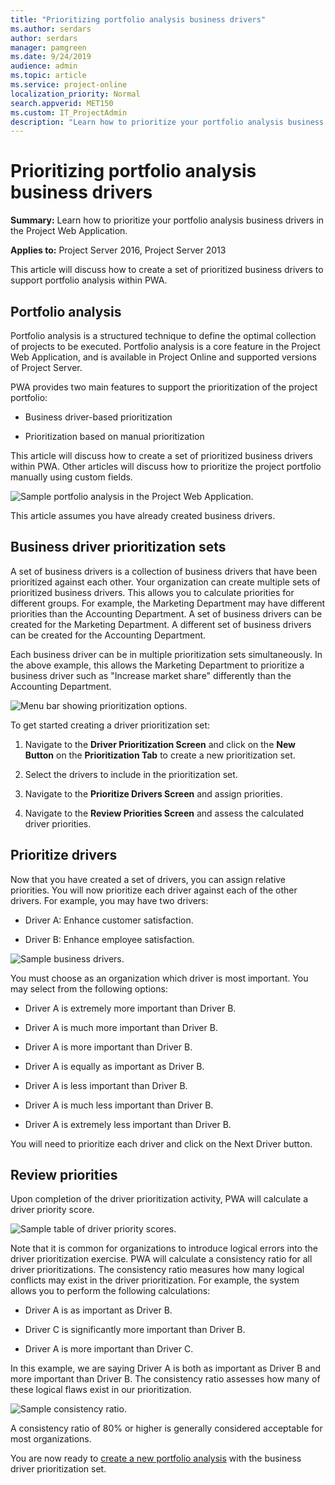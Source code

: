 ```yaml
---
title: "Prioritizing portfolio analysis business drivers"
ms.author: serdars
author: serdars
manager: pamgreen
ms.date: 9/24/2019
audience: admin
ms.topic: article
ms.service: project-online
localization_priority: Normal
search.appverid: MET150
ms.custom: IT_ProjectAdmin
description: "Learn how to prioritize your portfolio analysis business drivers in the Project Web Application."
---
```


# Prioritizing portfolio analysis business drivers

**Summary:** Learn how to prioritize your portfolio analysis business drivers in the Project Web Application.

**Applies to:** Project Server 2016, Project Server 2013

This article will discuss how to create a set of prioritized business drivers to support portfolio analysis within PWA.

## Portfolio analysis

Portfolio analysis is a structured technique to define the optimal collection of projects to be executed. Portfolio analysis is a core feature in the Project Web Application, and is available in Project Online and supported versions of Project Server.

PWA provides two main features to support the prioritization of the project portfolio:

- Business driver-based prioritization

- Prioritization based on manual prioritization

This article will discuss how to create a set of prioritized business drivers within PWA. Other articles will discuss how to prioritize the project portfolio manually using custom fields.

![Sample portfolio analysis in the Project Web Application.](media/01-image1.png)

This article assumes you have already created business drivers.

## Business driver prioritization sets

A set of business drivers is a collection of business drivers that have been prioritized against each other. Your organization can create multiple sets of prioritized business drivers. This allows you to calculate priorities for different groups. For example, the Marketing Department may have different priorities than the Accounting Department. A set of business drivers can be created for the Marketing Department. A different set of business drivers can be created for the Accounting Department.

Each business driver can be in multiple prioritization sets simultaneously. In the above example, this allows the Marketing Department to prioritize a business driver such as "Increase market share" differently than the Accounting Department.

![Menu bar showing prioritization options.](media/03-image2.png)

To get started creating a driver prioritization set:

1. Navigate to the **Driver Prioritization Screen** and click on the **New Button** on the **Prioritization Tab** to create a new prioritization set.

2. Select the drivers to include in the prioritization set.

3. Navigate to the **Prioritize Drivers Screen** and assign priorities.

4. Navigate to the **Review Priorities Screen** and assess the calculated driver priorities.

## Prioritize drivers

Now that you have created a set of drivers, you can assign relative priorities. You will now prioritize each driver against each of the other drivers. For example, you may have two drivers:

- Driver A: Enhance customer satisfaction.

- Driver B: Enhance employee satisfaction.

![Sample business drivers.](media/01-image4.png)

You must choose as an organization which driver is most important. You may select from the following options:

- Driver A is extremely more important than Driver B.

- Driver A is much more important than Driver B.

- Driver A is more important than Driver B.

- Driver A is equally as important as Driver B.

- Driver A is less important than Driver B.

- Driver A is much less important than Driver B.

- Driver A is extremely less important than Driver B.

You will need to prioritize each driver and click on the Next Driver button.

## Review priorities

Upon completion of the driver prioritization activity, PWA will calculate a driver priority score.

![Sample table of driver priority scores.](media/03-image4.png)

Note that it is common for organizations to introduce logical errors into the driver prioritization exercise. PWA will calculate a consistency ratio for all driver prioritizations. The consistency ratio measures how many logical conflicts may exist in the driver prioritization. For example, the system allows you to perform the following calculations:

- Driver A is as important as Driver B.

- Driver C is significantly more important than Driver B.

- Driver A is more important than Driver C.

In this example, we are saying Driver A is both as important as Driver B and more important than Driver B. The consistency ratio assesses how many of these logical flaws exist in our prioritization.

![Sample consistency ratio.](media/03-image5.png)

A consistency ratio of 80% or higher is generally considered acceptable for most organizations.

You are now ready to [create a new portfolio analysis](creating-a-portfolio-analysis.md) with the business driver prioritization set.
